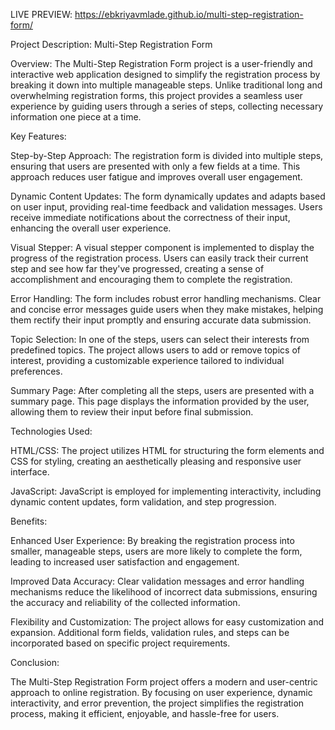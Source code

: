 LIVE PREVIEW: https://ebkriyavmlade.github.io/multi-step-registration-form/

Project Description: Multi-Step Registration Form

Overview:
The Multi-Step Registration Form project is a user-friendly and interactive web application designed to simplify the registration process by breaking it down into multiple manageable steps. Unlike traditional long and overwhelming registration forms, this project provides a seamless user experience by guiding users through a series of steps, collecting necessary information one piece at a time.

Key Features:

Step-by-Step Approach: The registration form is divided into multiple steps, ensuring that users are presented with only a few fields at a time. This approach reduces user fatigue and improves overall user engagement.

Dynamic Content Updates: The form dynamically updates and adapts based on user input, providing real-time feedback and validation messages. Users receive immediate notifications about the correctness of their input, enhancing the overall user experience.

Visual Stepper: A visual stepper component is implemented to display the progress of the registration process. Users can easily track their current step and see how far they've progressed, creating a sense of accomplishment and encouraging them to complete the registration.

Error Handling: The form includes robust error handling mechanisms. Clear and concise error messages guide users when they make mistakes, helping them rectify their input promptly and ensuring accurate data submission.

Topic Selection: In one of the steps, users can select their interests from predefined topics. The project allows users to add or remove topics of interest, providing a customizable experience tailored to individual preferences.

Summary Page: After completing all the steps, users are presented with a summary page. This page displays the information provided by the user, allowing them to review their input before final submission.

Technologies Used:

HTML/CSS: The project utilizes HTML for structuring the form elements and CSS for styling, creating an aesthetically pleasing and responsive user interface.

JavaScript: JavaScript is employed for implementing interactivity, including dynamic content updates, form validation, and step progression.

Benefits:

Enhanced User Experience: By breaking the registration process into smaller, manageable steps, users are more likely to complete the form, leading to increased user satisfaction and engagement.

Improved Data Accuracy: Clear validation messages and error handling mechanisms reduce the likelihood of incorrect data submissions, ensuring the accuracy and reliability of the collected information.

Flexibility and Customization: The project allows for easy customization and expansion. Additional form fields, validation rules, and steps can be incorporated based on specific project requirements.

Conclusion:

The Multi-Step Registration Form project offers a modern and user-centric approach to online registration. By focusing on user experience, dynamic interactivity, and error prevention, the project simplifies the registration process, making it efficient, enjoyable, and hassle-free for users.
